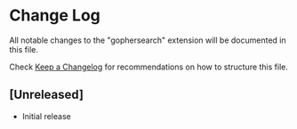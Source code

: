 # Change Log

All notable changes to the "gophersearch" extension will be documented in this file.

Check [Keep a Changelog](http://keepachangelog.com/) for recommendations on how to structure this file.

## [Unreleased]

- Initial release